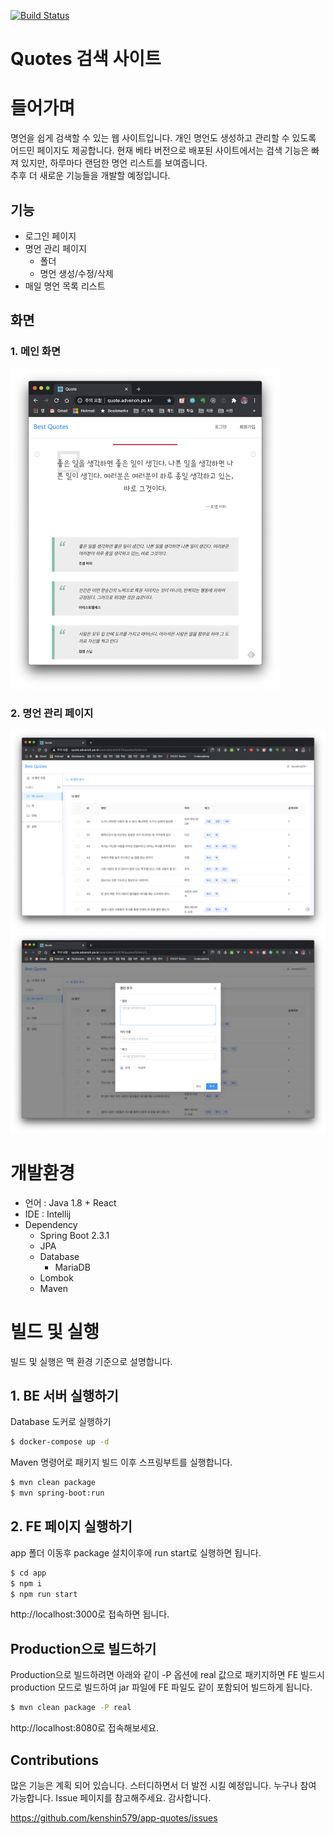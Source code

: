 [![Build Status](https://travis-ci.org/kenshin579/app-quotes.svg?branch=master)](https://travis-ci.org/kenshin579/app-quotes)

Quotes 검색 사이트 
=====

# 들어가며

명언을 쉽게 검색할 수 있는 웹 사이트입니다. 개인 명언도 생성하고 관리할 수 있도록 어드민 페이지도 제공합니다. 
현재 베타 버전으로 배포된 사이트에서는 검색 기능은 빠져 있지만, 하루마다 랜덤한 명언 리스트를 보여줍니다.  
추후 더 새로운 기능들을 개발할 예정입니다. 


## 기능

- 로그인 페이지
- 명언 관리 페이지
  - 폴더
  - 명언 생성/수정/삭제
- 매일 명언 목록 리스트

## 화면

### 1. 메인 화면

<img src="images/image-20200714202101800.png" alt="메인화면" style="zoom:50%;" />

### 2. 명언 관리 페이지

<img src="images/image-20200714202242104.png" alt="명언 관리 페이지" style="zoom:50%;" />

<img src="images/image-20200714202256330.png" alt="명언 추가" style="zoom:50%;" />

# 개발환경

- 언어 : Java 1.8 + React
- IDE : Intellij
- Dependency
  - Spring Boot 2.3.1
  - JPA
  - Database
    - MariaDB
  - Lombok
  - Maven

# 빌드 및 실행

빌드 및 실행은 맥 환경 기준으로 설명합니다. 

## 1. BE 서버 실행하기

Database 도커로 실행하기

```bash
$ docker-compose up -d
```

Maven 명령어로 패키지 빌드 이후 스프링부트를 실행합니다. 

```bash
$ mvn clean package
$ mvn spring-boot:run
```

## 2. FE 페이지 실행하기

app 폴더 이동후 package 설치이후에 run start로 실행하면 됩니다. 

```bash
$ cd app
$ npm i
$ npm run start
```

http://localhost:3000로 접속하면 됩니다. 


## Production으로 빌드하기

Production으로 빌드하려면 아래와 같이 -P 옵션에 real 값으로 패키지하면 FE 빌드시 production 모드로 빌드하여 jar 파일에 FE 파일도 같이 포함되어 빌드하게 됩니다. 

```bash
$ mvn clean package -P real
```

http://localhost:8080로 접속해보세요. 

## Contributions

많은 기능은 계획 되어 있습니다. 스터디하면서 더 발전 시킬 예정입니다. 누구나 참여 가능합니다. Issue 페이지를 참고해주세요. 
감사합니다. 

https://github.com/kenshin579/app-quotes/issues